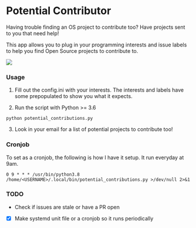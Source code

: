 # Potential Contributor

Having trouble finding an OS project to contribute too? Have projects sent to you that need help!

This app allows you to plug in your programming interests and issue labels to help you find Open Source projects to contribute to. 

![](https://github.com/vladdoster/potential_contributions/blob/master/assets/email_screenshot.png)

### Usage

1. Fill out the config.ini with your interests. The interests and labels have some prepopulated to show you what it expects.

2. Run the script with Python >= 3.6

```
python potential_contributions.py
```

3. Look in your email for a list of potential projects to contribute too!         

### Cronjob
To set as a cronjob, the following is how I have it setup. It run everyday at 9am.
```
0 9 * * * /usr/bin/python3.8 /home/<USERNAME>/.local/bin/potential_contributions.py >/dev/null 2>&1
```

### TODO
- Check if issues are stale or have a PR open
- [x] Make systemd unit file or a cronjob so it runs periodically
